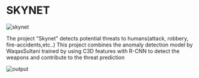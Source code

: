 <h1>SKYNET</h1>

![skynet](https://user-images.githubusercontent.com/45633028/91585722-0d7c1280-e972-11ea-93a5-053cf1b1b8de.PNG)

The project "Skynet" detects potential threats to humans(attack, robbery, fire-accidents,etc..) This project combines the anomaly detection model by WaqasSultani trained by using C3D features with R-CNN to detect the weapons and contribute to the threat prediction

![output](https://user-images.githubusercontent.com/45633028/91586479-0f92a100-e973-11ea-8c2f-4fd90d0445f5.PNG)
